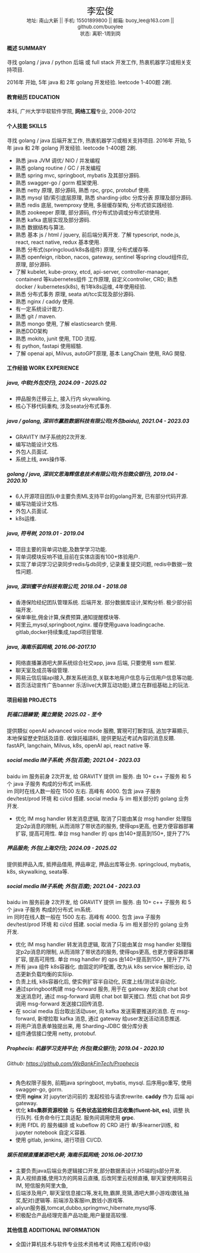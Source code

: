 <center><font size="5">李宏俊</font></center>

<center><font size="2">地址: 南山大新 || 手机: 15501899800 || 邮箱: buoy_lee@163.com || github.com/buoylee</font></center>

<center><font size="2">状态: 离职-1周到岗</font></center>

<center><font size="5"></font></center>

#### 概述 SUMMARY

寻找 golang / java / python 后端 或 full stack 开发工作, 热衷机器学习或相关支持项目.

2016年 开始, 5年 java 和 2年 golang 开发经验. leetcode 1-400题 2刷. 

#### 教育经历 EDUCATION

本科, 广州大学华软软件学院, **网络工程**专业, 2008-2012

#### 个人技能 SKILLS

寻找 golang / java 后端开发工作, 热衷机器学习或相关支持项目.
2016年 开始, 5年 java 和 2年 golang 开发经验. leetcode 1-400题 2刷.

- 熟悉 java JVM 调优/ NIO / 并发编程
- 熟悉 golang routine / GC / 并发编程
- 熟悉 spring mvc, springboot, mybatis 及其部分源码.
- 熟悉 swagger-go / gorm 框架使用.
- 熟悉 netty 原理,  部分源码,  熟悉 rpc, grpc, protobuf 使用.
- 熟悉 mysql 锁/索引底层原理, 熟悉 sharding-jdbc 分库分表 原理及部分源码.
- 熟悉 redis 底层,  twemproxy 使用, 多层缓存架构, 分布式锁实践经验.
- 熟悉 zookeeper 原理, 部分源码, 作分布式协调或分布式锁使用.
- 熟悉 kafka 底层实现及部分源码.
- 熟悉 数据结构与算法.
- 熟悉 基本 js / html / jquery, 前后端分离开发. 了解 typescript, node.js, react, react native, redux 基本使用.
- 熟悉 分布式(springcloud/k8s各组件) 原理, 分布式缓存等.
- 熟悉 openfeign, ribbon, nacos, gateway, sentinel 等spring cloud组件应, 原理, 部分源码.
- 了解 kubelet, kube-proxy, etcd, api-server, controller-manager, containerd 等kubernetes组件 工作原理, 自定义controller, CRD; 熟悉 docker / kubernetes(k8s), 有1年k8s运维, 4年使用经验.
- 熟悉 分布式事务 原理, seata at/tcc实现及部分源码.
- 熟悉 nginx / caddy 使用.
- 有一定系统设计能力.
- 熟悉 git / maven.
- 熟悉 mongo 使用, 了解 elasticsearch 使用.
- 熟悉DDD架构
- 熟悉 mokito, junit 使用, TDD 流程.
- 有 python, fastapi 使用經驗.
- 了解 openai api, Milvus, autoGPT原理,  基本 LangChain 使用, RAG 開發.

#### 工作经验 WORK EXPERIENCE

##### java, 中软(外包交行), 2024.09 - 2025.02

- 押品服务迁移云上, 接入行内 skywalking.
- 核心下移代码重构, 涉及seata分布式事务.

##### java / golang, 深圳市赢胜数据科技有限公司(外包baidu), 2021.04 - 2023.03

- GRAVITY IM子系统的2次开发.
- 编写功能设计文档.
- 外包人员面试.
- 系统上线, aws操作等.

##### golang / java, 深圳文思海辉信息技术有限公司(外包微众银行), 2019.04 - 2020.10

- 6人开源项目团队中主要负责ML支持平台的golang开发, 已有部分代码开源.
- 编写功能设计文档.
- 外包人员面试.
- k8s运维.

##### java, 符号树, 2019.01 - 2019.04

- 项目主要的背单词功能,及数学学习功能.
- 背单词模块反响不错,目前在实体店面有100+体验用户.
- 实现了单词学习记录同步redis与db同步, 记录重复提交问题, redis中数据一致性问题.

##### java, 深圳蜜平台科技有限公司, 2018.04 - 2018.08

- 香港保险经纪团队管理系统. 后端开发. 部分数据库设计,架构分析. 极少部分前端开发.
- 保单审批,佣金计算,保费预算,通知提醒模块等.
- 阿里云,mysql,springboot,nginx. 缓存使用guava loadingcache. gitlab,docker持续集成,tapd项目管理.

##### java, 海南乐狐网络, 2016.06-2017.10

- 网络直播兼酒吧大屏系统综合社交app, java 后端, 只要使用 ssm 框架.
- 聊天室及成员等级管理.
- 网易云信后端api接入,群发系统消息,关联本地用户信息与云信用户信息等功能.
- 首页活动宣传广告banner 乐活live(大屏互动功能),建立在群组基础上的玩法.

#### 项目经验 PROJECTS

##### 託福口語練習; 獨立開發; 2025.02 - 至今

提供類似 openAI advanced voice mode 服務, 實現可打斷對話, 追加字幕顯示, 本地保留歷史對話及語音. 收錄託福語料, 提供更貼近考試內容的消息反饋.
fastAPI, langchain, Milvus, k8s, openAI api, react native 等.


##### social media IM子系统; 外包(百度); 2021.04 - 2023.03

baidu im 服务前身 2次开发, 给 GRAVITY 提供 im 服务. 由 10+ c++ 子服务 和 5个 java 子服务 构成的分布式 im系统.  
im 同时在线人数一般在 1500 左右. 高峰有 4000.
包含 java 子服务 dev/test/prod 环境 和 ci/cd 搭建.  social media 与 im 相关部分的 golang 业务开发.

- 优化 IM msg handler 转发消息逻辑, 取消了只能由某台 msg handler 处理指定p2p消息的限制, 从而消除了带状态的服务, 使得qps更高, 也更方便容器部署扩容, 提高可用性. 单台 msg handler 的 qps
  由140+提高到150+, 提升了7%

##### 押品服务; 外包(上海交行); 2024.09 - 2025.02

提供抵押品入库, 抵押品借用, 押品审定, 押品出库等业务. springcloud, mybatis, k8s, skywalking, seata等.


##### social media IM子系统; 外包(百度); 2021.04 - 2023.03

baidu im 服务前身 2次开发, 给 GRAVITY 提供 im 服务. 由 10+ c++ 子服务 和 5个 java 子服务 构成的分布式 im系统.  
im 同时在线人数一般在 1500 左右. 高峰有 4000.
包含 java 子服务 dev/test/prod 环境 和 ci/cd 搭建.  social media 与 im 相关部分的 golang 业务开发.

- 优化 IM msg handler 转发消息逻辑, 取消了只能由某台 msg handler 处理指定p2p消息的限制, 从而消除了带状态的服务, 使得qps更高, 也更方便容器部署扩容, 提高可用性. 单台 msg handler 的 qps
  由140+提高到150+, 提升了7%
- 所有 java 组件 k8s容器化. 由固定的IP配置, 改为从 k8s service 解析出ip, 动态更新负载均衡的实际ip.
- 负责上线, k8s容器化后, 使实例扩容半自动化, 灰度上线/测试半自动化.
- 通过springboot构建 msg-forward 服务, 用于在 gateway 发起向 chat bot 发送消息时, 通过 msg-forward 调用 chat bot 聊天接口. 然后 chat bot 异步调用 msg-forward 发送接口回传消息.
- 在 social media 后台取出活动user, 向 kafka 发送需要推送的消息. 在 msg-forward, 新增拉取 kafka 消息, 通过 gateway 给user发送活动消息推送.
- 将用户消息表单独提出来, 用 Sharding-JDBC 做分库分表
- 组件通信接口使用 netty, protobuf.

##### Prophecis: 机器学习支持平台; 外包(微众银行); 2019.04 - 2020.10

###### Github: https://github.com/WeBankFinTech/Prophecis

- 角色权限子服务, 前期java springboot, mybatis, mysql. 后序用go重写, 使用swagger-go, gorm.
- 使用 **nginx** 对 jupyter访问前的 发起校验与请求rewrite. **caddy** 作为 后端 api gateway.
- 优化 **k8s集群资源校验** 与 **任务状态监控和日志收集(fluent-bit, es)**, 调整 执行队列. 任务命令行工具适配. 服务间调用使用
  **grpc**.
- 利用 FfDL 的 服务编排 或  kubeflow 的 CRD  进行 单/多learner训练, 和 jupyter notebook 自定义容器.
- 使用 gitlab, jenkins, 进行项目 CI/CD.

##### 娱乐视频直播兼酒吧大屏; 海南乐狐网络; 2016.06-2017.10

- 主要负责java后端业务逻辑接口开发,部分数据表设计,H5端的js部分开发. 
- 真人视频直播,使用3方的网易云直播, 后改阿里云视频直播, 聊天室使用网易云IM, 短信服务阿里大鱼, 
- 后端涉及用户, 聊天室信息接口等,发礼物,霸屏,竞猜,酒吧大屏小游戏(数钱,抽奖,配对)逻辑等. 前端涉及客服im,数钱小游戏等. 
- aliyun服务器,tomcat,dubbo,springmvc,hibernate,mysql等. 
- 积极配合产品经理完善产品功能,用户量提高较慢.

#### 其他信息 ADDITIONAL INFORMATION

- 全国计算机技术与软件专业技术资格考试 网络工程师(中级)
